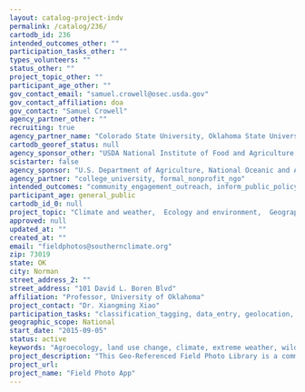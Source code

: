 ```yaml
---
layout: catalog-project-indv
permalink: /catalog/236/
cartodb_id: 236
intended_outcomes_other: ""
participation_tasks_other: ""
types_volunteers: ""
status_other: ""
project_topic_other: ""
participant_age_other: ""
gov_contact_email: "samuel.crowell@osec.usda.gov"
gov_contact_affiliation: doa
gov_contact: "Samuel Crowell"
agency_partner_other: ""
recruiting: true
agency_partner_name: "Colorado State University, Oklahoma State University Earth Observation and Modeling Facility"
cartodb_georef_status: null
agency_sponsor_other: "USDA National Institute of Food and Agriculture (USDA-NIFA)"
scistarter: false
agency_sponsor: "U.S. Department of Agriculture, National Oceanic and Atmospheric Administration (NOAA), National Science Foundation (NSF)"
agency_partner: "college_university, formal_nonprofit_ngo"
intended_outcomes: "community_engagement_outreach, inform_public_policy, io_education, research_advancement"
participant_age: general_public
cartodb_id_0: null
project_topic: "Climate and weather,  Ecology and environment,  Geography"
approved: null
updated_at: ""
created_at: ""
email: "fieldphotos@southernclimate.org"
zip: 73019
state: OK
city: Norman
street_address_2: ""
street_address: "101 David L. Boren Blvd"
affiliation: "Professor, University of Oklahoma"
project_contact: "Dr. Xiangming Xiao"
participation_tasks: "classification_tagging, data_entry, geolocation,  observation, photography, site_selection_description"
geographic_scope: National
start_date: "2015-09-05"
status: active
keywords: "Agroecology, land use change, climate, extreme weather, wildlife, conservation"
project_description: "This Geo-Referenced Field Photo Library is a community- and citizen- science data portal for people to share, visualize and archive geo-referenced photos from the fields in the world. Users can upload, edit, query and download geo-referenced field photos in the library, and use the photo-based thematic geospatial datasets for the studies of land use and land cover change, the impacts of extreme weather events, and wildlife conservation, etc. Users who provide photos can decide whether individual photos are to be shared or not. A registered user can upload photos into the library and has access to more field photos in the library than a guest user."
project_url: 
project_name: "Field Photo App"
---
```

